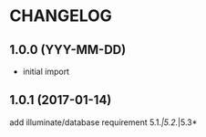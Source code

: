 CHANGELOG
=========

1.0.0 (YYY-MM-DD)
-----------------

* initial import

1.0.1 (2017-01-14)
------------------
add illuminate/database requirement 5.1.*|5.2.*|5.3*